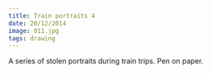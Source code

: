 ```yaml
---
title: Train portraits 4
date: 20/12/2014
image: 011.jpg
tags: drawing
---
```


A series of stolen portraits during train trips.
Pen on paper.
